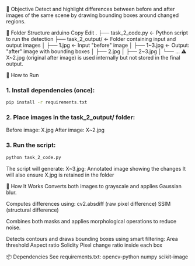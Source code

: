 🧠 Objective
Detect and highlight differences between before and after images of the same scene by drawing bounding boxes around changed regions.

📁 Folder Structure
arduino
Copy
Edit
.
├── task_2_code.py        ← Python script to run the detection
├── task_2_output/        ← Folder containing input and output images
│   ├── 1.jpg             ← Input "before" image
│   ├── 1~3.jpg           ← Output: "after" image with bounding boxes
│   ├── 2.jpg
│   ├── 2~3.jpg
│   └── ...
⚠️ X~2.jpg (original after image) is used internally but not stored in the final output.


🚀 How to Run
### 1. Install dependencies (once):

```bash
pip install -r requirements.txt
```

### 2. Place images in the task_2_output/ folder:
Before image: X.jpg
After image: X~2.jpg

### 3. Run the script:

```bash
python task_2_code.py
```

The script will generate:
X~3.jpg: Annotated image showing the changes
It will also ensure X.jpg is retained in the folder

🧪 How It Works
Converts both images to grayscale and applies Gaussian blur.

Computes differences using:
cv2.absdiff (raw pixel difference)
SSIM (structural difference)

Combines both masks and applies morphological operations to reduce noise.

Detects contours and draws bounding boxes using smart filtering:
Area threshold
Aspect ratio
Solidity
Pixel change ratio inside each box

📦 Dependencies
See requirements.txt:
opencv-python
numpy
scikit-image

